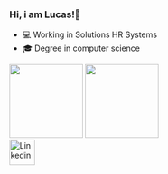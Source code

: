 ### Hi, i am Lucas!👋
- 💻 Working in Solutions HR Systems
- 🎓 Degree in computer science
<div> 
<img height ="130em" src="https://github-readme-stats.vercel.app/api?username=LucassSN&show_icons=true&theme=tokyonight&hide=contribs,prs">
<img height ="130em" src="https://github-readme-stats.vercel.app/api/top-langs/?username=LucassSN&theme=tokyonight&hide_progress=true&layout=compact&include_all_commits=true&count_private=true"><br>
  <a href="https://www.linkedin.com/in/lucas-souza-nascimento-0b38981aa"><img src="https://img.icons8.com/?size=512&id=13930&format=png" alt="Linkedin" height="45"></a>
</div>
